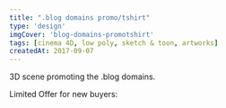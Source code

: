 ```yaml
---
title: ".blog domains promo/tshirt"
type: 'design'
imgCover: 'blog-domains-promotshirt'
tags: [cinema 4D, low poly, sketch & toon, artworks]
createdAt: 2017-09-07
---
```

3D scene promoting the .blog domains.
<!--more-->
Limited Offer for new buyers:

<a href="blog-domains-promotshirt_1" target="_blank" rel="noopener noreferer">
<v-nuxt-image title="blog domain t-shirt" path="blog-domains-promotshirt_1"></v-nuxt-image>
</a>